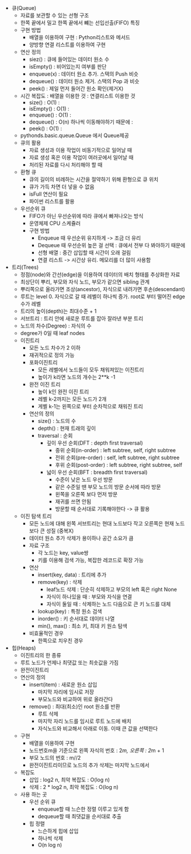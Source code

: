 - 큐(Queue)
  - 자료를 보관할 수 있는 선형 구조
  - 한쪽 끝에서 밀고 한쪽 끝에서 뺴는 선입선출(FIFO) 특징
  - 구현 방법
    - 배열을 이용하여 구현 : Python리스트와 메서드
    - 양방향 연결 리스트를 이용하여 구현
  - 연산 정의
    - siez() : 큐에 들어있는 데이터 원소 수
    - isEmpty() : 비어있는지 여부를 판단
    - enqueue(x) : 데이터 원소 추가. 스택의 Push 비슷
    - dequeue() : 데이터 원소 제거. 스택의 Pop 과 비슷
    - peek() : 제일 먼저 들어간 원소 확인(제거X)
  - 시간 복잡도 : 배열을 이용한 것 : 연결리스트 이용한 것
    - size()    : O(1)                       : 
    - isEmpty() : O(1)                       : 
    - enqueue() : O(1)                       : 
    - dequeue() : O(n) 하나씩 이동해야하기 때문에 :
    - peek()    : O(1)                       :
  - pythonds.basic.queue.Queue 에서 Queue제공
  - 큐의 활용
    - 자료 생성과 이용 작업이 비동기적으로 일어날 때
    - 자료 생성 혹은 이용 작업이 여러곳에서 일어날 때
    - 처리된 자료를 다시 처리해야 할 때
  - 환형 큐
    - 큐의 길이의 비례하는 시간을 절약하기 위해 환형으로 큐 위치
    - 큐가 가득 차면 더 넣을 수 없음
    - isFull 연산이 필요
    - 파이썬 리스트를 활용
  - 우선순위 큐
    - FIFO가 아닌 우선순위에 따라 큐에서 빠져나오는 방식
    - 운영체제 CPU 스케쥴러
    - 구현 방법
      - Enqueue 때 우선순위 유지하게 -> 조금 더 유리
      - Dequeue 때 우선순위 높은 걸 선택 : 큐에서 전부 다 봐야하기 때문에
      - 선형 배열 : 중간 삽입할 때 시간이 오래 걸림
      - 연결 리스트 -> 시간상 유리. 메모리를 더 많이 사용함
- 트리(Trees)
  - 정점(node)와 간선(edge)을 이용하여 데이터의 배치 형태를 추상화한 자료
  - 최상단이 뿌리, 부모와 자식 노드, 부모가 같으면 sibling 관계
  - 뿌리쪽으로 올라가면 조상(ancestor), 자식으로 내려가면 후손(descendant)
  - 루트는 level 0. 자식으로 갈 때 레벨이 하나씩 증가. root로 부터 떨어진 edge수가 레벨
  - 트리의 높이(depth)는 최대수준 + 1
  - 서브트리 : 트리 안에 새로운 루트를 잡아 잘라낸 부분 트리
  - 노드의 차수(Degree) : 자식의 수
  - degree가 0일 때 leaf nodes
  - 이진트리
    - 모든 노드 차수가 2 이하
    - 재귀적으로 정의 가능
    - 포화이진트리 
      - 모든 레벨에서 노드들이 모두 채워져있는 이진트리
      - 높이가 k라면 노드의 개수는 2**k -1
    - 완전 이진 트리
      - 높이 k인 완전 이진 트리
      - 레벨 k-2까지는 모든 노드가 2개
      - 게벨 k-1는 왼쪽으로 부터 순차적으로 채워진 트리
    - 연산의 정의
      - size() : 노드의 수
      - depth() : 현재 트래의 깊이
      - traversal : 순회
        - 깊이 우선 순회(DFT : depth first traversal)
          - 중위 순회(in-order) : left subtree, self, right subtree
          - 전위 순회(pre-order) : self, left subtree, right subtree
          - 후위 순회(post-order) : left subtree, right subtree, self
        - 넓이 우선 순회(BFT : breadth first traversal)
          - 수준이 낮은 노드 우선 방문
          - 같은 수준일 땐 부모 노드의 방문 순서에 따라 방문
          - 왼쪽을 오른쪽 보다 먼저 방문
          - 재귀를 쓰면 안됨
          - 방문할 때 순서대로 기록해야한다 -> 큐 활용
  - 이진 탐색 트리
    - 모든 노드에 대해 왼쪽 서브트리는 현대 노드보다 작고 오른쪽은 현재 노드보다 큰 성질 (중복X)
    - 데이터 원소 추가 삭제가 용이하나 공간 소요가 큼
    - 자료 구조
      - 각 노드는 key, value쌍
      - 키를 이용해 검색 가능, 복잡한 레코드로 확장 가능
    - 연산
      - insert(key, data) : 트리에 추가
      - remove(key) : 삭제
        - leaf노드 삭제 : 단순히 삭제하고 부모의 left 혹은 right None
        - 자식이 하나있을 때 : 부모와 자식을 연결
        - 자식이 둘일 때 : 삭제하는 노드 다음으로 큰 키 노드를 대체
      - lookup(key) : 특정 원소 검색
      - inorder() : 키 순서대로 데이터 나열
      - min(), max() : 최소 키, 최대 키 원소 탐색
    - 비효율적인 경우
      - 한쪽으로 치우친 경우
- 힙(Heaps)
  - 이진트리의 한 종류
  - 루트 노드가 언제나 최댓값 또는 최솟값을 가짐
  - 완전이진트리
  - 연산의 정의
    - insert(item) : 새로운 원소 삽입
      - 마지막 자리에 임시로 저장
      - 부모노드와 비교하여 위로 올라간다
    - remove() : 최대(최소)인 root 원소를 반환
      - 루트 삭제
      - 마지막 자리 노드를 임시로 루트 노드에 배치
      - 자식노드와 비교해서 아래로 이동. 이때 큰 값을 선택한다
  - 구현
    - 배열을 이용하여 구현
    - 노드번호m을 기준으로 왼쪽 자식의 번호 : 2*m, 오른쪽 : 2*m + 1
    - 부모 노드의 번호 : m//2
    - 완전이진트리이므로 노드의 추가 삭제는 마지막 노드에서
  - 복잡도
    - 삽입 : log2 n, 최악 복잡도 : O(log n)
    - 삭제 : 2 * log2 n, 최악 복잡도 : O(log n)
  - 사용 하는 곳
    - 우선 순위 큐
      - enqueue할 때 느슨한 정렬 이루고 있게 함
      - dequeue할 때 최댓값을 순서대로 추출
    - 힙 정렬
      - 느슨하게 힙에 삽입
      - 하나씩 삭제 
      - O(n log n)